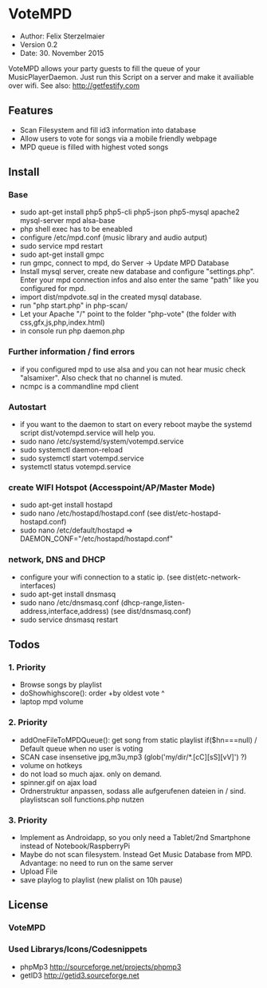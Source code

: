 # VoteMPD

* Author: Felix Sterzelmaier
* Version 0.2
* Date: 30. November 2015

VoteMPD allows your party guests to fill the queue of your MusicPlayerDaemon.
Just run this Script on a server and make it availiable over wifi. See also: http://getfestify.com

## Features
* Scan Filesystem and fill id3 information into database
* Allow users to vote for songs via a mobile friendly webpage
* MPD queue is filled with highest voted songs

## Install

### Base
* sudo apt-get install php5 php5-cli php5-json php5-mysql apache2 mysql-server mpd alsa-base
* php shell exec has to be eneabled
* configure /etc/mpd.conf (music library and audio autput)
* sudo service mpd restart
* sudo apt-get install gmpc
* run gmpc, connect to mpd, do Server -> Update MPD Database
* Install mysql server, create new database and configure "settings.php". Enter your mpd connection infos and also enter the same "path" like you configured for mpd.
* import dist/mpdvote.sql in the created mysql database.
* run "php start.php" in php-scan/
* Let your Apache "/" point to the folder "php-vote" (the folder with css,gfx,js,php,index.html)
* in console run php daemon.php

### Further information / find errors
* if you configured mpd to use alsa and you can not hear music check "alsamixer". Also check that no channel is muted.
* ncmpc is a commandline mpd client

### Autostart
* if you want to the daemon to start on every reboot maybe the systemd script dist/votempd.service will help you.
* sudo nano /etc/systemd/system/votempd.service
* sudo systemctl daemon-reload
* sudo systemctl start votempd.service
* systemctl status votempd.service

### create WIFI Hotspot (Accesspoint/AP/Master Mode)
* sudo apt-get install hostapd
* sudo nano /etc/hostapd/hostapd.conf     (see dist/etc-hostapd-hostapd.conf)
* sudo nano /etc/default/hostapd    =>    DAEMON_CONF="/etc/hostapd/hostapd.conf"

### network, DNS and DHCP
* configure your wifi connection to a static ip. (see dist(etc-network-interfaces)
* sudo apt-get install dnsmasq
* sudo nano /etc/dnsmasq.conf   (dhcp-range,listen-address,interface,address) (see dist/dnsmasq.conf)
* sudo service dnsmasq restart

## Todos
### 1. Priority
* Browse songs by playlist
* doShowhighscore(): order +by oldest vote ^
* laptop mpd volume

### 2. Priority
* addOneFileToMPDQueue(): get song from static playlist if($hn===null) / Default queue when no user is voting
* SCAN case insensetive jpg,m3u,mp3 (glob('my/dir/*.[cC][sS][vV]') ?)
* volume on hotkeys
* do not load so much ajax. only on demand.
* spinner.gif on ajax load
* Ordnerstruktur anpassen, sodass alle aufgerufenen dateien in / sind. playlistscan soll functions.php nutzen

### 3. Priority
* Implement as Androidapp, so you only need a Tablet/2nd Smartphone instead of Notebook/RaspberryPi
* Maybe do not scan filesystem. Instead Get Music Database from MPD. Advantage: no need to run on the same server
* Upload File
* save playlog to playlist (new plalist on 10h pause)

## License

### VoteMPD

### Used Librarys/Icons/Codesnippets
* phpMp3 http://sourceforge.net/projects/phpmp3
* getID3 http://getid3.sourceforge.net   
